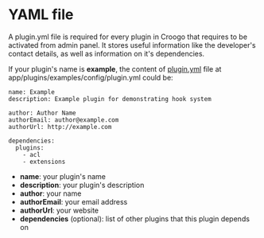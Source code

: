 # YAML file

A plugin.yml file is required for every plugin in Croogo that requires to be activated from admin panel. It stores useful information like the developer's contact details, as well as information on it's dependencies.

If your plugin's name is **example**, the content of [plugin.yml](http://github.com/croogo/croogo/blob/master/plugins/example/config/plugin.yml) file at app/plugins/examples/config/plugin.yml could be:

    name: Example
    description: Example plugin for demonstrating hook system

    author: Author Name
    authorEmail: author@example.com
    authorUrl: http://example.com

    dependencies:
      plugins:
        - acl
        - extensions

* **name**: your plugin's name
* **description**: your plugin's description
* **author**: your name
* **authorEmail**: your email address
* **authorUrl**: your website
* **dependencies** (optional): list of other plugins that this plugin depends on